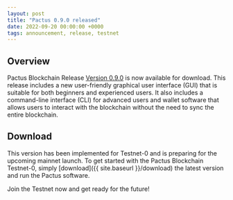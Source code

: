 ```yaml
---
layout: post
title: "Pactus 0.9.0 released"
date: 2022-09-20 00:00:00 +0000
tags: announcement, release, testnet
---
```


## Overview

Pactus Blockchain Release [Version 0.9.0](https://github.com/pactus-project/pactus/releases/tag/v0.9.0)
is now available for download.
This release includes a new user-friendly graphical user interface (GUI) that is suitable for both beginners and experienced users.
It also includes a command-line interface (CLI) for advanced users and wallet software
that allows users to interact with the blockchain without the need to sync the entire blockchain.

## Download

This version has been implemented for Testnet-0 and is preparing for the upcoming mainnet launch.
To get started with the Pactus Blockchain Testnet-0, simply [download]({{ site.baseurl }}/download)
the latest version and run the Pactus software.

Join the Testnet now and get ready for the future!
